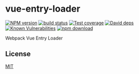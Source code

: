 # vue-entry-loader

[![NPM version][npm-image]][npm-url]
[![build status][travis-image]][travis-url]
[![Test coverage][codecov-image]][codecov-url]
[![David deps][david-image]][david-url]
[![Known Vulnerabilities][snyk-image]][snyk-url]
[![npm download][download-image]][download-url]

[npm-image]: https://img.shields.io/npm/v/vue-entry-loader.svg?style=flat-square
[npm-url]: https://npmjs.org/package/vue-entry-loader
[travis-image]: https://img.shields.io/travis/hubcarl/vue-entry-loader.svg?style=flat-square
[travis-url]: https://travis-ci.org/hubcarl/vue-entry-loader
[codecov-image]: https://img.shields.io/codecov/c/github/hubcarl/vue-entry-loader.svg?style=flat-square
[codecov-url]: https://codecov.io/github/hubcarl/vue-entry-loader?branch=master
[david-image]: https://img.shields.io/david/hubcarl/vue-entry-loader.svg?style=flat-square
[david-url]: https://david-dm.org/hubcarl/vue-entry-loader
[snyk-image]: https://snyk.io/test/npm/vue-entry-loader/badge.svg?style=flat-square
[snyk-url]: https://snyk.io/test/npm/vue-entry-loader
[download-image]: https://img.shields.io/npm/dm/vue-entry-loader.svg?style=flat-square
[download-url]: https://npmjs.org/package/vue-entry-loader

Webpack Vue Entry Loader


## License

[MIT](LICENSE)
